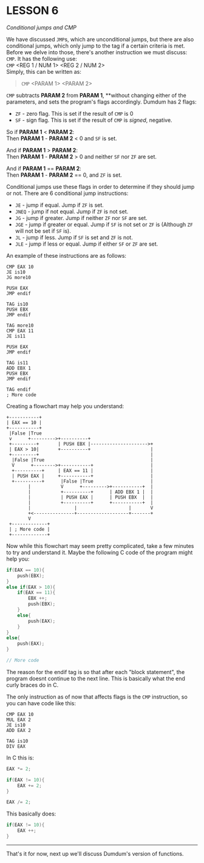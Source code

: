 # **LESSON 6**
*Conditional jumps and CMP*

We have discussed `JMP`s, which are unconditional jumps, but there are also conditional jumps, which only jump to the tag if a certain criteria is met.  
Before we delve into those, there's another instruction we must discuss: `CMP`. It has the following use:  
`CMP` \<REG 1 / NUM 1> \<REG 2 / NUM 2>  
Simply, this can be written as:  
> `CMP` \<PARAM 1> \<PARAM 2>  

`CMP` subtracts **PARAM 2** from **PARAM 1**, **without changing either of the parameters, and sets the program's flags accordingly. Dumdum has 2 flags:

+ `ZF` - zero flag. This is set if the result of `CMP` is 0
+ `SF` - sign flag. This is set if the result of `CMP` is *signed*, negative.  

So if **PARAM 1** < **PARAM 2**:  
Then **PARAM 1** - **PARAM 2** < 0 and `SF` is set.

And if **PARAM 1** > **PARAM 2**:  
Then **PARAM 1** - **PARAM 2** > 0 and neither `SF` nor `ZF` are set.

And if **PARAM 1** == **PARAM 2**:  
Then **PARAM 1** - **PARAM 2** == 0, and `ZF` is set.

Conditional jumps use these flags in order to determine if they should jump or not. There are 6 conditional jump instructions:
+ `JE` - jump if equal. Jump if `ZF` is set.
+ `JNEQ` - jump if not equal. Jump if `ZF` is not set.
+ `JG` - jump if greater. Jump if neither `ZF` nor `SF` are set.
+ `JGE` - jump if greater or equal. Jump if `SF` is not set or `ZF` is (Although `ZF` will not be set if `SF` is).
+ `JL` - jump if less. Jump if `SF` is set and `ZF` is not.
+ `JLE` - jump if less or equal. Jump if either `SF` or `ZF` are set.

An example of these instructions are as follows:
```
CMP EAX 10
JE is10
JG more10

PUSH EAX
JMP endif

TAG is10
PUSH EBX
JMP endif

TAG more10
CMP EAX 11
JE is11

PUSH EAX
JMP endif

TAG is11
ADD EBX 1
PUSH EBX
JMP endif

TAG endif
; More code
```

Creating a flowchart may help you understand:


```
+-----------+
| EAX == 10 |
+-----------+
 |False |True
 v      +--------->+----------+
 +---------+       | PUSH EBX |--------------------->+
 | EAX > 10|       +----------+                      |
 +---------+                                         |
  |False |True                                       |
  V      +-------->+-----------+                     |
  +----------+     | EAX == 11 |                     |
  | PUSH EAX |     +-----------+                     |
  +----------+      |False |True                     |
        |           V      +--------->+-----------+  |
        |           +----------+      | ADD EBX 1 |  |
        |           | PUSH EAX |      | PUSH EBX  |  |
        |           +----------+      +-----------+  |
        |                |                   |       V
        +<---------------+-------------------+-------+
        V
 +-------------+
 | ; More code |
 +-------------+
```

Now while this flowchart may seem pretty complicated, take a few minutes to try and understand it. Maybe the following C code of the program might help you:

```c
if(EAX == 10){
    push(EBX);
}
else if(EAX > 10){
    if(EAX == 11){
        EBX ++;
        push(EBX);
    }
    else{
        push(EAX);
    }
}
else{
    push(EAX);
}

// More code
```

The reason for the endif tag is so that after each "block statement", the program doesnt continue to the next line. This is basically what the end curly braces do in C.

The only instruction as of now that affects flags is the `CMP` instruction, so you can have code like this:

```
CMP EAX 10
MUL EAX 2
JE is10
ADD EAX 2

TAG is10
DIV EAX
```

In C this is:

```c
EAX *= 2;

if(EAX != 10){
    EAX += 2;
}

EAX /= 2;
```

This basically does:

```c
if(EAX != 10){
    EAX ++;
}
```

***

That's it for now, next up we'll discuss Dumdum's version of functions.
